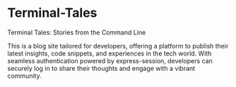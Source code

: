 # Terminal-Tales
Terminal Tales: Stories from the Command Line


This is a blog site tailored for developers, offering a platform to publish their latest insights, code snippets, and experiences in the tech world. With seamless authentication powered by express-session, developers can securely log in to share their thoughts and engage with a vibrant community.